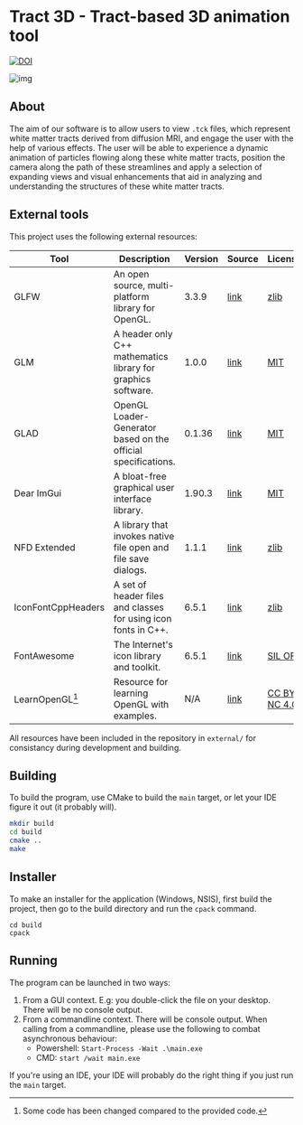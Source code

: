 # Tract 3D - Tract-based 3D animation tool

[![DOI](https://zenodo.org/badge/759514608.svg)](https://zenodo.org/doi/10.5281/zenodo.10928272)

![img](https://imgur.com/0K4xL5T.png)

## About

The aim of our software is to allow users to view `.tck` files, which represent white matter tracts
derived from diffusion MRI, and engage the user with the help of various effects.
The user will be able to experience a dynamic animation of particles flowing along these white matter
tracts, position the camera along the path of these streamlines and apply a selection of expanding views and
visual enhancements that aid in analyzing and understanding the structures of these white matter tracts.

## External tools

This project uses the following external resources:

| Tool               | Description                                                    | Version | Source                                                    | License                                                                       |
|--------------------|----------------------------------------------------------------|---------|-----------------------------------------------------------|-------------------------------------------------------------------------------|
| GLFW               | An open source, multi-platform library for OpenGL.             | 3.3.9   | [link](https://www.glfw.org/)                             | [zlib](https://www.glfw.org/license.html)                                     |
| GLM                | A header only C++ mathematics library for graphics software.   | 1.0.0   | [link](https://github.com/g-truc/glm)                     | [MIT](https://github.com/g-truc/glm?tab=License-1-ov-file)                    |
| GLAD               | OpenGL Loader-Generator based on the official specifications.  | 0.1.36  | [link](https://glad.dav1d.de/)                            | [MIT](https://github.com/Dav1dde/glad?tab=License-1-ov-file#readme)           |
| Dear ImGui         | A bloat-free graphical user interface library.                 | 1.90.3  | [link](https://github.com/ocornut/imgui)                  | [MIT](https://github.com/ocornut/imgui?tab=MIT-1-ov-file#readme)              |
| NFD Extended       | A library that invokes native file open and file save dialogs. | 1.1.1   | [link](https://github.com/btzy/nativefiledialog-extended) | [zlib](https://github.com/btzy/nativefiledialog-extended/blob/master/LICENSE) |
| IconFontCppHeaders | A set of header files and classes for using icon fonts in C++. | 6.5.1   | [link](https://github.com/juliettef/IconFontCppHeaders)   | [zlib](https://github.com/juliettef/IconFontCppHeaders/blob/main/licence.txt) |
| FontAwesome        | The Internet's icon library and toolkit.                       | 6.5.1   | [link](https://github.com/FortAwesome/Font-Awesome)       | [SIL OFL](https://github.com/FortAwesome/Font-Awesome/blob/6.x/LICENSE.txt)   |
| LearnOpenGL[^1]    | Resource for learning OpenGL with examples.                    | N/A     | [link](https://learnopengl.com/)                          | [CC BY-NC 4.0](https://creativecommons.org/licenses/by-nc/4.0/legalcode)      |

[^1]: Some code has been changed compared to the provided code.

All resources have been included in the repository in `external/` for consistancy during development and building.

## Building

To build the program, use CMake to build the `main` target, or let your IDE figure it out (it probably will).

```bash
mkdir build
cd build
cmake ..
make
```

## Installer

To make an installer for the application (Windows, NSIS), first build the project, then go to the build directory and
run the `cpack` command.

```
cd build
cpack
```

## Running

The program can be launched in two ways:

1. From a GUI context. E.g: you double-click the file on your desktop. There will be no console output.
2. From a commandline context. There will be console output. When calling from a commandline, please use the following
   to combat asynchronous behaviour:
    - Powershell: `Start-Process -Wait .\main.exe`
    - CMD: `start /wait main.exe`

If you're using an IDE, your IDE will probably do the right thing if you just run the `main` target.
